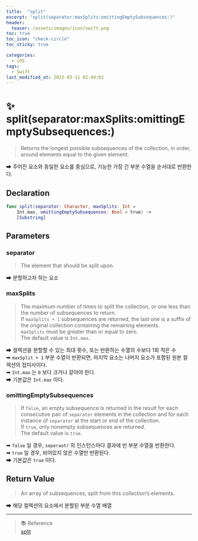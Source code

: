 ```yaml
---
title:  "split"
excerpt: "split(separator:maxSplits:omittingEmptySubsequences:)"
header:
  teaser: /assets/images/icon/swift.png
toc: true
toc_icon: "check-circle"
toc_sticky: true

categories:
  - iOS
tags:
  - Swift
last_modified_at: 2022-03-11 02:49:02
---
```


# ✨ split(separator:maxSplits:omittingEmptySubsequences:)
> Returns the longest possible subsequences of the collection, in order, around elements equal to the given element.

➡ 주어진 요소와 동일한 요소를 중심으로, 가능한 가장 긴 부분 수열을 순서대로 반환한다.

## Declaration
```swift
func split(separator: Character, maxSplits: Int = 
	Int.max, omittingEmptySubsequences: Bool = true) -> 
	[Substring]
```

## Parameters
### separator
> The element that should be split upon.

➡ 분할하고자 하는 요소

### maxSplits
> The maximum number of times to split the collection, or one less than the number of subsequences to return. <br>
> If `maxSplits + 1` subsequences are returned, the last one is a suffix of the original collection containing the remaining elements. <br>
> `maxSplits` must be greater than or equal to zero. <br>
> The default value is `Int.max`. <br>

➡ 컬렉션을 분할할 수 있는 최대 횟수, 또는 반환하는 수열의 수보다 1회 적은 수 <br>
➡ `maxSplit + 1` 부분 수열이 반환되면, 마지막 요소는 나머지 요소가 포함된 원본 컬렉션의 접미사이다. <br>
➡ `Int.max` 는 `0` 보다 크거나 같아야 한다. <br>
➡ 기본값은 `Int.max` 이다. <br>

### omittingEmptySubsequences
> If `false`, an empty subsequence is returned in the result for each consecutive pair of `separator` elements in the collection and for each instance of `separator` at the start or end of the collection. <br>
> If `true`, only nonempty subsequences are returned. <br>
> The default value is `true`. <br>

➡ `false` 일 경우, `seperaotr` 의 인스턴스마다 결과에 빈 부분 수열을 반환한다. <br>
➡ `true` 일 경우, 비어있지 않은 수열만 반환된다. <br>
➡ 기본값은 `true` 이다. <br>

## Return Value
> An array of subsequences, split from this collection’s elements.

➡ 해당 컬렉션의 요소에서 분할된 부분 수열 배열

---

> 📚 Reference <br>
[split](https://developer.apple.com/documentation/swift/string/2894564-split)
